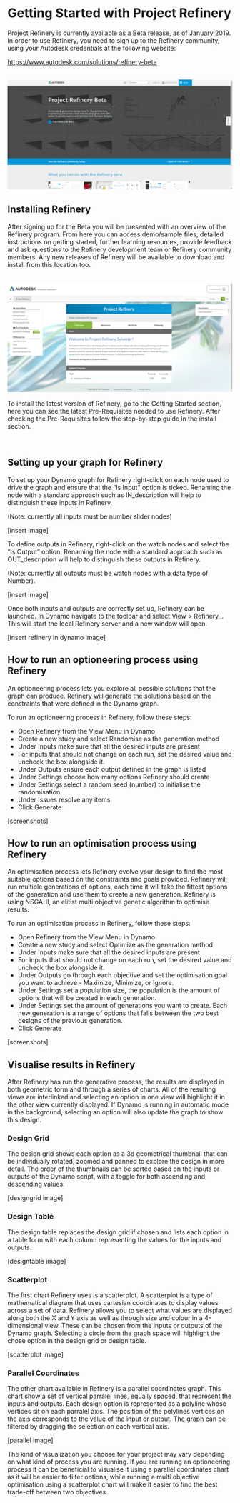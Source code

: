 # Getting Started with Project Refinery

Project Refinery is currently available as a Beta release, as of January 2019. In order to use Refinery, you need to sign up to the Refinery community, using your Autodesk credentials at the following website: 

https://www.autodesk.com/solutions/refinery-beta

<br/>

<img src="images/02-04_GettingStartedWRefinery_Pics/GettingStarted_RefinerySite.png">

<br/>

## Installing Refinery
After signing up for the Beta you will be presented with an overview of the Refinery program. From here you can access demo/sample files, detailed instructions on getting started, further learning resources, provide feedback and ask questions to the Refinery development team or Refinery community members. Any new releases of Refinery will be available to download and install from this location too. 

<br/>

<img src="images/02-04_GettingStartedWRefinery_Pics/Installing_Overview.png">

<br/>

To install the latest version of Refinery, go to the Getting Started section, here you can see the latest Pre-Requisites needed to use Refinery. After checking the Pre-Requisites follow the step-by-step guide in the install section. 

<br/>

## Setting up your graph for Refinery
To set up your Dynamo graph for Refinery right-click on each node used to drive the graph and ensure that the “Is Input” option is ticked. Renaming the node with a standard approach such as IN_description will help to distinguish these inputs in Refinery.  

(Note: currently all inputs must be number slider nodes)

[insert image]

To define outputs in Refinery, right-click on the watch nodes and select the “Is Output” option. Renaming the node with a standard approach such as OUT_description will help to distinguish these outputs in Refinery. 

(Note: currently all outputs must be watch nodes with a data type of Number).

[insert image]

Once both inputs and outputs are correctly set up, Refinery can be launched. In Dynamo navigate to the toolbar and select View > Refinery… This will start the local Refinery server and a new window will open.

[insert refinery in dynamo image]

## How to run an optioneering process using Refinery
An optioneering process lets you explore all possible solutions that the graph can produce. Refinery will generate the solutions based on the constraints that were defined in the Dynamo graph. 

To run an optioneering process in Refinery, follow these steps: 

* Open Refinery from the View Menu in Dynamo 
* Create a new study and select Randomise as the generation method 
* Under Inputs make sure that all the desired inputs are present 
* For inputs that should not change on each run, set the desired value and uncheck the box alongside it. 
* Under Outputs ensure each output defined in the graph is listed  
* Under Settings choose how many options Refinery should create 
* Under Settings select a random seed (number) to initialise the randomisation 
* Under Issues resolve any items 
* Click Generate 

[screenshots]

## How to run an optimisation process using Refinery
An optimisation process lets Refinery evolve your design to find the most suitable options based on the constraints and goals provided. Refinery will run multiple generations of options, each time it will take the fittest options of the generation and use them to create a new generation. Refinery is using NSGA-II, an elitist multi objective genetic algorithm to optimise results.  

To run an optimisation process in Refinery, follow these steps: 
* Open Refinery from the View Menu in Dynamo 
* Create a new study and select Optimize as the generation method 
* Under Inputs make sure that all the desired inputs are present 
* For inputs that should not change on each run, set the desired value and uncheck the box alongside it.  
* Under Outputs go through each objective and set the optimisation goal you want to achieve - Maximize, Minimize, or Ignore.  
* Under Settings set a population size, the population is the amount of options that will be created in each generation.  
* Under Settings set the amount of generations you want to create. Each new generation is a range of options that falls between the two best designs of the previous generation. 
* Click Generate

[screenshots]

## Visualise results in Refinery
After Refinery has run the generative process, the results are displayed in both geometric form and through a series of charts. All of the resulting views are interlinked and selecting an option in one view will highlight it in the other view currently displayed. If Dynamo is running in automatic mode in the background, selecting an option will also update the graph to show this design. 

### Design Grid
The design grid shows each option as a 3d geometrical thumbnail that can be individually rotated, zoomed and panned to explore the design in more detail. The order of the thumbnails can be sorted based on the inputs or outputs of the Dynamo script, with a toggle for both ascending and descending values.  

[designgrid image]

### Design Table
The design table replaces the design grid if chosen and lists each option in a table form with each column representing the values for the inputs and outputs. 

[designtable image]

### Scatterplot 
The first chart Refinery uses is a scatterplot. A scatterplot is a type of mathematical diagram that uses cartesian coordinates to display values across a set of data. Refinery allows you to select what values are displayed along both the X and Y axis as well as through size and colour in a 4-dimensional view. These can be chosen from the inputs or outputs of the Dynamo graph. Selecting a circle from the graph space will highlight the chose option in the design grid or design table. 

[scatterplot image]

### Parallel Coordinates
The other chart available in Refinery is a parallel coordinates graph. This chart show a set of vertical parralel lines, equally spaced, that represent the inputs and outputs. Each design option is represented as a polyline whose vertices sit on each parralel axis. The position of the polylines vertices on the axis corresponds to the value of the input or output. The graph can be filtered by dragging the selection on each vertical axis.  

[parallel image]

The kind of visualization you choose for your project may vary depending on what kind of process you are running. If you are running an optioneering process it can be beneficial to visualise it using a parallel coordinates chart as it will be easier to filter options, while running a multi objective optimisation using a scatterplot chart will make it easier to find the best trade-off between two objectives.



